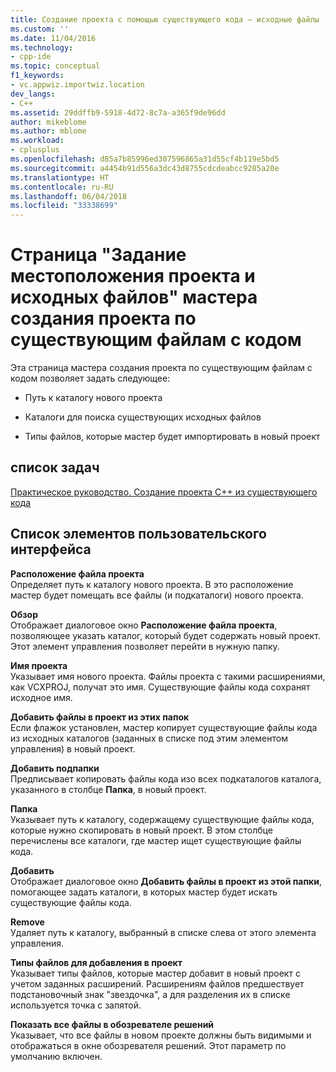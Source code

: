```yaml
---
title: Создание проекта с помощью существующего кода — исходные файлы (Visual C++) | Документы Майкрософт
ms.custom: ''
ms.date: 11/04/2016
ms.technology:
- cpp-ide
ms.topic: conceptual
f1_keywords:
- vc.appwiz.importwiz.location
dev_langs:
- C++
ms.assetid: 29ddffb9-5918-4d72-8c7a-a365f9de96dd
author: mikeblome
ms.author: mblome
ms.workload:
- cplusplus
ms.openlocfilehash: d85a7b85996ed307596865a31d55cf4b119e5bd5
ms.sourcegitcommit: a4454b91d556a3dc43d8755cdcdeabcc9285a20e
ms.translationtype: HT
ms.contentlocale: ru-RU
ms.lasthandoff: 06/04/2018
ms.locfileid: "33338699"
---
```

# <a name="specify-project-location-and-source-files-create-new-project-from-existing-code-files-wizard"></a>Страница "Задание местоположения проекта и исходных файлов" мастера создания проекта по существующим файлам с кодом
Эта страница мастера создания проекта по существующим файлам с кодом позволяет задать следующее:  
  
-   Путь к каталогу нового проекта  
  
-   Каталоги для поиска существующих исходных файлов  
  
-   Типы файлов, которые мастер будет импортировать в новый проект  
  
## <a name="task-list"></a>список задач  
 [Практическое руководство. Создание проекта C++ из существующего кода](../ide/how-to-create-a-cpp-project-from-existing-code.md)  
  
## <a name="uielement-list"></a>Список элементов пользовательского интерфейса  
 **Расположение файла проекта**  
 Определяет путь к каталогу нового проекта. В это расположение мастер будет помещать все файлы (и подкаталоги) нового проекта.  
  
 **Обзор**  
 Отображает диалоговое окно **Расположение файла проекта**, позволяющее указать каталог, который будет содержать новый проект. Этот элемент управления позволяет перейти в нужную папку.  
  
 **Имя проекта**  
 Указывает имя нового проекта. Файлы проекта с такими расширениями, как VCXPROJ, получат это имя. Существующие файлы кода сохранят исходное имя.  
  
 **Добавить файлы в проект из этих папок**  
 Если флажок установлен, мастер копирует существующие файлы кода из исходных каталогов (заданных в списке под этим элементом управления) в новый проект.  
  
 **Добавить подпапки**  
 Предписывает копировать файлы кода изо всех подкаталогов каталога, указанного в столбце **Папка**, в новый проект.  
  
 **Папка**  
 Указывает путь к каталогу, содержащему существующие файлы кода, которые нужно скопировать в новый проект. В этом столбце перечислены все каталоги, где мастер ищет существующие файлы кода.  
  
 **Добавить**  
 Отображает диалоговое окно **Добавить файлы в проект из этой папки**, помогающее задать каталоги, в которых мастер будет искать существующие файлы кода.  
  
 **Remove**  
 Удаляет путь к каталогу, выбранный в списке слева от этого элемента управления.  
  
 **Типы файлов для добавления в проект**  
 Указывает типы файлов, которые мастер добавит в новый проект с учетом заданных расширений. Расширениям файлов предшествует подстановочный знак "звездочка", а для разделения их в списке используется точка с запятой.  
  
 **Показать все файлы в обозревателе решений**  
 Указывает, что все файлы в новом проекте должны быть видимыми и отображаться в окне обозревателя решений. Этот параметр по умолчанию включен.